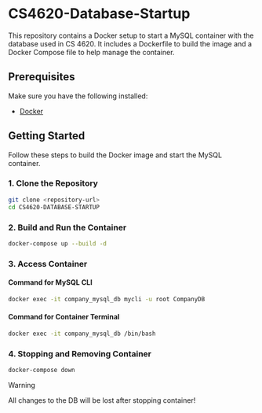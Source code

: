 # CS4620-Database-Startup

This repository contains a Docker setup to start a MySQL container with the database used in CS 4620. It includes a Dockerfile to build the image and a Docker Compose file to help manage the container.

## Prerequisites

Make sure you have the following installed:

- [Docker](https://docs.docker.com/get-docker/)

## Getting Started

Follow these steps to build the Docker image and start the MySQL container.

### 1. Clone the Repository

```bash
git clone <repository-url>
cd CS4620-DATABASE-STARTUP
```

### 2. Build and Run the Container
```bash
docker-compose up --build -d
```

### 3. Access Container
#### Command for MySQL CLI
```bash
docker exec -it company_mysql_db mycli -u root CompanyDB
```

#### Command for Container Terminal
```bash
docker exec -it company_mysql_db /bin/bash
```

### 4. Stopping and Removing Container
```bash
docker-compose down
```

> [!WARNING]  
> All changes to the DB will be lost after stopping container!
